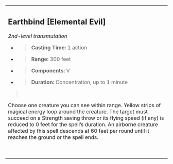 
<table><tbody><tr class="odd"><td><h2 id="earthbind-elemental-evil"><strong>Earthbind</strong> [Elemental Evil]</h2><p><em>2nd-level transmutation</em></p><ul><li><blockquote><p><strong>Casting Time:</strong> 1 action</p></blockquote></li><li><blockquote><p><strong>Range:</strong> 300 feet</p></blockquote></li><li><blockquote><p><strong>Components:</strong> V</p></blockquote></li><li><blockquote><p><strong>Duration:</strong> Concentration, up to 1 minute</p></blockquote></li></ul><blockquote><p> </p></blockquote><p>Choose one creature you can see within range. Yellow strips of magical energy loop around the creature. The target must succeed on a Strength saving throw or its flying speed (if any) is reduced to 0 feet for the spell’s duration. An airborne creature affected by this spell descends at 60 feet per round until it reaches the ground or the spell ends.</p><p> </p></td></tr></tbody></table>
